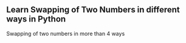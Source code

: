 ## Learn Swapping of Two Numbers in different ways in Python
Swapping of two numbers in more than 4 ways
